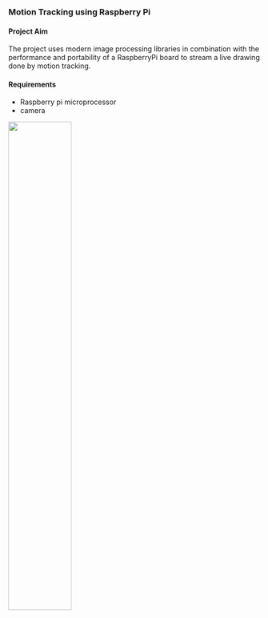 ### Motion Tracking using Raspberry Pi
#### Project Aim
The project uses modern image processing libraries in combination with the performance and portability of a RaspberryPi board to stream a live drawing done by motion
tracking.     
#### Requirements
- Raspberry pi microprocessor
- camera    
<img src="https://hackster.imgix.net/uploads/attachments/1304769/_I8bCq9wtLZ.blob?auto=compress%2Cformat&w=900&h=675&fit=min" width=50% height=50%>   


